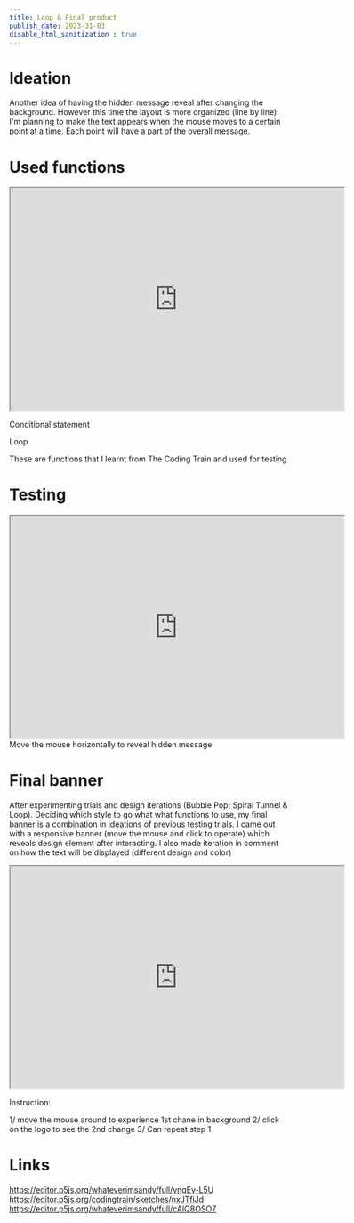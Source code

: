 ```yaml
---
title: Loop & Final product
publish_date: 2023-31-03
disable_html_sanitization : true
---
```

# Ideation
Another idea of having the hidden message reveal after changing the background. However this time the layout is more organized (line by line). I'm planning to make the text appears when the mouse moves to a certain point at a time. Each point will have a part of the overall message.

# Used functions 
<iframe width="600" height="400" src="https://editor.p5js.org/codingtrain/full/nxJTfiJd"></iframe>

Conditional statement 

Loop

These are functions that I learnt from The Coding Train and used for testing
# Testing
<iframe width="600" height="400" src="https://editor.p5js.org/whateverimsandy/full/vngEv-L5U"></iframe>
Move the mouse horizontally to reveal hidden message

# Final banner
After experimenting trials and design iterations (Bubble Pop; Spiral Tunnel & Loop). Deciding which style to go what what functions to use, my final banner is a combination in ideations of previous testing trials.
I came out with a responsive banner (move the mouse and click to operate) which reveals design element after interacting.
I also made iteration in comment on how the text will be displayed (different design and color) 

<iframe width="600" height="400" src="https://editor.p5js.org/whateverimsandy/full/cAlQ8OSO7"></iframe>

Instruction:

1/ move the mouse around to experience 1st chane in background
2/ click on the logo to see the 2nd change
3/ Can repeat step 1

# Links
https://editor.p5js.org/whateverimsandy/full/vngEv-L5U
https://editor.p5js.org/codingtrain/sketches/nxJTfiJd 
https://editor.p5js.org/whateverimsandy/full/cAlQ8OSO7 